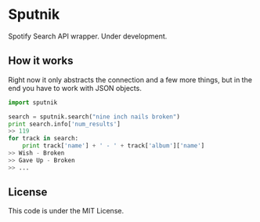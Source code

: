 Sputnik
=======
Spotify Search API wrapper. Under development.

How it works
------------
Right now it only abstracts the connection and a few more things, but in the
end you have to work with JSON objects.

```python
import sputnik

search = sputnik.search("nine inch nails broken")
print search.info['num_results']
>> 119
for track in search:
    print track['name'] + ' - ' + track['album']['name']
>> Wish - Broken
>> Gave Up - Broken
>> ...
```    

License
-------
This code is under the MIT License.
